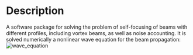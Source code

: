 # Description

A software package for solving the problem of self-focusing of beams with different profiles, including vortex beams, as well as noise accounting. It is solved numerically a nonlinear wave equation for the beam propagation:
![wave_equation](https://latex.codecogs.com/gif.latex?2&space;i&space;k_0&space;\frac{\partial&space;A(x,y,z)}{\partial&space;z}&space;=&space;\Delta_\perp&space;A(x,y,z)&space;&plus;&space;\frac{2&space;i&space;k_0}{n_0}&space;n_2&space;I(x,y)&space;A(x,y,z))

